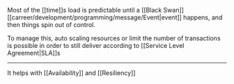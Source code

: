 Most of the [[time]]s load is predictable until a [[Black Swan]] [[carreer/development/programming/message/Event|event]] happens, and then things spin out of control.

To manage this, auto scaling resources or limit the number of transactions is possible in order to still deliver according to [[Service Level Agreement|SLA]]s

---

It helps with [[Availability]] and [[Resiliency]]